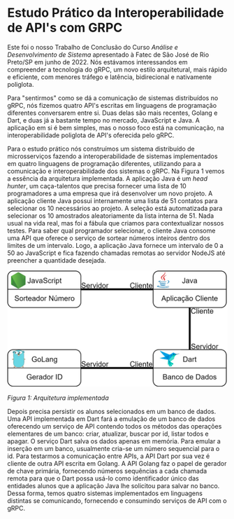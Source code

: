 # Estudo Prático da Interoperabilidade de API's com GRPC


Este foi o nosso Trabalho de Conclusão do Curso _Análise e Desenvolvimento de Sistema_ apresentado à Fatec de São José de Rio Preto/SP em junho de 2022. Nós estávamos interessandos em compreender a tecnologia do gRPC, um novo estilo arquitetural, mais rápido e eficiente, com menores tráfego e latência, bidirecional e nativamente poliglota. 

Para "sentirmos" como se dá a comunicação de sistemas distribuídos no gRPC, nós fizemos quatro API's escritas em linguagens de programação diferentes conversarem entre si. Duas delas são mais recentes, Golang e Dart, e duas já a bastante tempo no mercado, JavaScript e Java. A aplicação em si é bem simples, mas o nosso foco está na comunicação, na interoperabilidade poliglota de API's oferecida pelo gRPC.

Para o estudo prático nós construímos um sistema distribuído de microsserviços fazendo a interoperabilidade de sistemas implementados em quatro linguagens de programação diferentes, utilizando para a comunicação e interoperabilidade dos sistemas o gRPC. 
Na Figura 1 vemos a essência da arquitetura implementada. A aplicação Java é um _head hunter_, um caça-talentos que precisa fornecer uma lista de 10 programadores a uma empresa que irá desenvolver um novo projeto. A aplicação cliente Java possui internamente uma lista de 51 contatos para selecionar os 10 necessários ao projeto. A seleção está automatizada para selecionar os 10 amostrados aleatoriamente da lista interna de 51. Nada usual na vida real, mas foi a fábula que criamos para contextualizar nossos testes. Para saber qual programador selecionar, o cliente Java consome uma API que oferece o serviço de sortear números inteiros dentro dos limites de um intervalo. Logo, a aplicação Java fornece um intervalo de 0 a 50 ao JavaScript e fica fazendo chamadas remotas ao servidor NodeJS até preencher a quantidade desejada. 

![Arquitetura implementada](images/arquiterura.jpeg)

_Figura 1: Arquitetura implementada_

Depois precisa persistir os alunos selecionados em um banco de dados. Uma API implementada em Dart fará a emulação de um banco de dados oferecendo um serviço de API contendo todos os métodos das operações elementares de um banco: criar, atualizar, buscar por id, listar todos e apagar. O serviço Dart salva os dados apenas em memória. 
Para emular a inserção em um banco, usualmente cria-se um número sequencial para o id. Para testarmos a comunicação entre APIs, a API Dart por sua vez é cliente de outra API escrita em Golang. A API Golang faz o papel de gerador de chave primária, fornecendo números sequências a cada chamada remota para que o Dart possa usá-lo como identificador único das entidades alunos que a aplicação Java lhe solicitou para salvar no banco.
Dessa forma, temos quatro sistemas implementados em linguagens distintas se comunicando, fornecendo e consumindo serviços de API com o gRPC.



